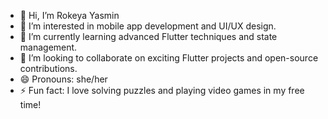 

- 👋 Hi, I’m Rokeya Yasmin
- 👀 I’m interested in mobile app development and UI/UX design.
- 🌱 I’m currently learning advanced Flutter techniques and state management.
- 💞️ I’m looking to collaborate on exciting Flutter projects and open-source contributions.
- 😄 Pronouns: she/her
- ⚡ Fun fact: I love solving puzzles and playing video games in my free time!



<!---
Rokeya17/Rokeya17 is a ✨ special ✨ repository because its `README.md` (this file) appears on your GitHub profile.
You can click the Preview link to take a look at your changes.
--->
